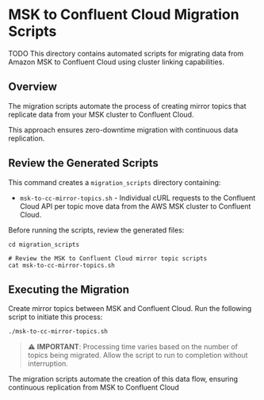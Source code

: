 # MSK to Confluent Cloud Migration Scripts


TODO 
This directory contains automated scripts for migrating data from Amazon MSK to Confluent Cloud using cluster linking capabilities.

## Overview

The migration scripts automate the process of creating mirror topics that replicate data from your MSK cluster to Confluent Cloud.

This approach ensures zero-downtime migration with continuous data replication.

## Review the Generated Scripts

This command creates a `migration_scripts` directory containing:

- `msk-to-cc-mirror-topics.sh` - Individual cURL requests to the Confluent Cloud API per topic move data from the AWS MSK cluster to Confluent Cloud.

Before running the scripts, review the generated files:

```shell
cd migration_scripts

# Review the MSK to Confluent Cloud mirror topic scripts
cat msk-to-cc-mirror-topics.sh
```

## Executing the Migration

Create mirror topics between MSK and Confluent Cloud. Run the following script to initiate this process:

```bash
./msk-to-cc-mirror-topics.sh
```

> ⚠️ **IMPORTANT**: Processing time varies based on the number of topics being migrated. Allow the script to run to completion without interruption.

The migration scripts automate the creation of this data flow, ensuring continuous replication from MSK to Confluent Cloud
